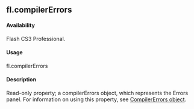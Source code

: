 ## fl.compilerErrors

#### Availability

Flash CS3 Professional.

#### Usage

fl.compilerErrors

#### Description

Read-only property; a compilerErrors object, which represents the Errors panel. For information on using this property, see [CompilerErrors object](../CompilerErrors_object/CompilerErrors_summary.md).
